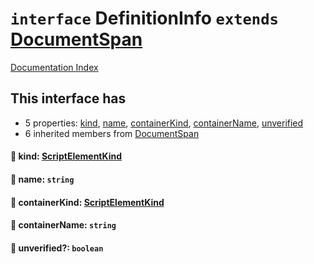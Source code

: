 # `interface` DefinitionInfo `extends` [DocumentSpan](../interface.DocumentSpan/README.md)

[Documentation Index](../README.md)

## This interface has

- 5 properties:
[kind](#-kind-scriptelementkind),
[name](#-name-string),
[containerKind](#-containerkind-scriptelementkind),
[containerName](#-containername-string),
[unverified](#-unverified-boolean)
- 6 inherited members from [DocumentSpan](../interface.DocumentSpan/README.md)


#### 📄 kind: [ScriptElementKind](../enum.ScriptElementKind/README.md)



#### 📄 name: `string`



#### 📄 containerKind: [ScriptElementKind](../enum.ScriptElementKind/README.md)



#### 📄 containerName: `string`



#### 📄 unverified?: `boolean`



